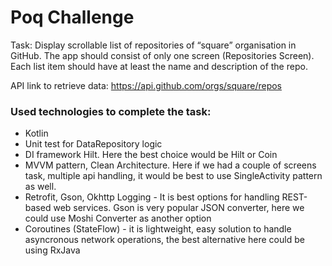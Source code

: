 # Poq Challenge
Task: Display scrollable list of repositories of “square” organisation in GitHub. The app should consist of only one screen (Repositories Screen).
Each list item should have at least the name and description of the repo.

API link to retrieve data: https://api.github.com/orgs/square/repos

### Used technologies to complete the task:
- Kotlin
- Unit test for DataRepository logic
- DI framework Hilt. Here the best choice would be Hilt or Coin
- MVVM pattern, Clean Architecture. Here if we had a couple of screens task, multiple api handling, it would be best to use SingleActivity pattern as well. 
- Retrofit, Gson, Okhttp Logging - It is best options for handling REST-based web services. Gson is very popular JSON converter, here we could use Moshi Converter as another option 
- Coroutines (StateFlow) - it is lightweight, easy solution to handle asyncronous network operations, the best alternative here could be using RxJava
